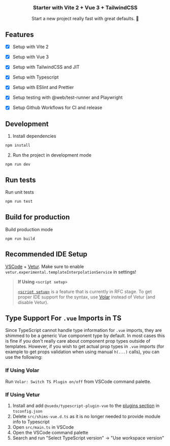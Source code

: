 <p align="center">
  <h3 align="center">Starter with Vite 2 + Vue 3 + TailwindCSS</h3>
  <p align="center">
    Start a new project really fast with great defaults. 🚀
    <br>
  </p>
</p>

## Features

- [x] Setup with Vite 2
- [x] Setup with Vue 3
- [x] Setup with TailwindCSS and JIT
- [x] Setup with Typescript
- [x] Setup with ESlint and Prettier
- [x] Setup testing with @web/test-runner and Playwright
- [x] Setup Github Workflows for CI and release


## Development

1. Install dependencies
```sh
npm install
```

2. Run the project in development mode
```
npm run dev
```


## Run tests

Run unit tests
```sh
npm run test
```


## Build for production

Build production mode
```
npm run build
```


## Recommended IDE Setup

[VSCode](https://code.visualstudio.com/) + [Vetur](https://marketplace.visualstudio.com/items?itemName=octref.vetur). Make sure to enable `vetur.experimental.templateInterpolationService` in settings!

> **If Using `<script setup>`**
> 
> [`<script setup>`](https://github.com/vuejs/rfcs/pull/227) is a feature that is currently in RFC stage. To get proper IDE support for the syntax, use [Volar](https://marketplace.visualstudio.com/items?itemName=johnsoncodehk.volar) instead of Vetur (and disable Vetur).


## Type Support For `.vue` Imports in TS

Since TypeScript cannot handle type information for `.vue` imports, they are shimmed to be a generic Vue component type by default. In most cases this is fine if you don't really care about component prop types outside of templates. However, if you wish to get actual prop types in `.vue` imports (for example to get props validation when using manual `h(...)` calls), you can use the following:

### If Using Volar

Run `Volar: Switch TS Plugin on/off` from VSCode command palette.

### If Using Vetur

1. Install and add `@vuedx/typescript-plugin-vue` to the [plugins section](https://www.typescriptlang.org/tsconfig#plugins) in `tsconfig.json`
2. Delete `src/shims-vue.d.ts` as it is no longer needed to provide module info to Typescript
3. Open `src/main.ts` in VSCode
4. Open the VSCode command palette
5. Search and run "Select TypeScript version" -> "Use workspace version"

